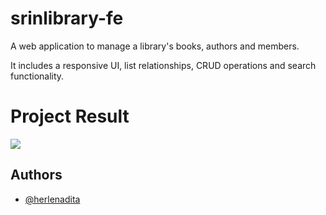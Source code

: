 # srinlibrary-fe

A web application to manage a library's books, authors and members. 

It includes a responsive UI, list relationships, CRUD operations and search functionality.


# Project Result
<img src="https://github.com/herlenadita/srinlibrary-fe/blob/master/project-result.gif"/>

## Authors

- [@herlenadita](https://github.com/herlenadita)


